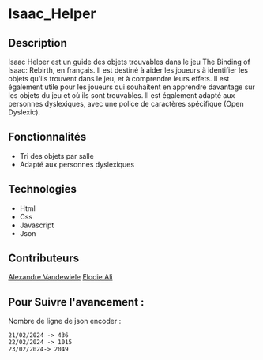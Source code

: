 # Isaac_Helper

## Description

Isaac Helper est un guide des objets trouvables dans le jeu The Binding of Isaac: Rebirth, en français. 
Il est destiné à aider les joueurs à identifier les objets qu'ils trouvent dans le jeu, et à comprendre leurs effets. 
Il est également utile pour les joueurs qui souhaitent en apprendre davantage sur les objets du jeu et où ils sont trouvables.
Il est également adapté aux personnes dyslexiques, avec une police de caractères spécifique (Open Dyslexic).

## Fonctionnalités

- Tri des objets par salle
- Adapté aux personnes dyslexiques

## Technologies

- Html
- Css
- Javascript
- Json

## Contributeurs

[Alexandre Vandewiele](https://github.com/AlexandreVDW)
[Elodie Ali](https://github.com/Taweria)

## Pour Suivre l'avancement : 

Nombre de ligne de json encoder :

```
21/02/2024 -> 436
22/02/2024 -> 1015
23/02/2024-> 2049
```